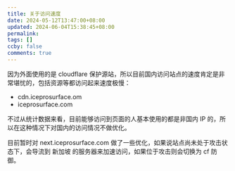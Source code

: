 ```yaml
---
title: 关于访问速度
date: 2024-05-12T13:47:00+08:00
updated: 2024-06-04T15:38:45+08:00
permalink: 
tags: []
ccby: false
comments: true
---
```

因为外面使用的是 cloudflare 保护源站，所以目前国内访问站点的速度肯定是非常堪忧的，包括资源等都访问起来速度极慢：

+ cdn.iceprosurface.om
+ iceprosurface.com

不过从统计数据来看，目前能够访问到页面的人基本使用的都是非国内 IP 的，所以在这种情况下对国内的访问情况不做优化。

目前暂时对 next.iceprosurface.com 做了一些优化，如果说站点尚未处于攻击状态下，会导流到 新加坡 的服务器来加速访问，如果位于攻击则会切换为 cf 防御。
